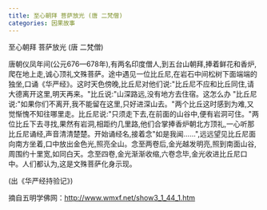 ```yaml
---
title: 至心朝拜 菩萨放光 (唐 二梵僧)
categories: 因果故事
---
```



	   
至心朝拜 菩萨放光 (唐 二梵僧)

唐朝仪凤年间(公元676—678年),有两名印度僧人,到五台山朝拜,捧着鲜花和香炉,爬在地上走,诚心顶礼文殊菩萨。途中遇见一位比丘尼,在岩石中间松树下面端端的独坐,口诵《华严经》。这时天色傍晚,比丘尼对他们说:"比丘尼不应和比丘同住,请大德离开这里,明天再来。"比丘说:"山深路远,没有地方去住宿。这怎么办 "比丘尼说:"如果你们不离开,我不能留在这里,只好进深山去。"两个比丘这时感到为难,又觉惭愧不知往哪里走。比丘尼说:"只须走下去,在前面的山谷中,便有岩洞可住。"两位比丘下去寻找,果然有岩洞,相距约几里路,他们合掌捧香炉朝北方顶礼,一心听那比丘尼诵经,声音清清楚楚。开始诵经名,接着念"如是我闻……",远远望见比丘尼面向南方坐着,口中放出金色光,照亮全山。念至两卷后,金光越发明亮,照到南面山谷,周围约十里宽,如同白天。念至四卷,金光渐渐收缩,六卷念毕,金光收进比丘尼口中。人们都认为,这是文殊菩萨化身示现。

(出《华严经持验记》)


摘自五明学佛网：http://www.wmxf.net/show3_1_44_1.htm